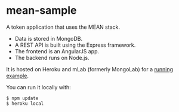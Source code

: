 # mean-sample
A token application that uses the MEAN stack.

* Data is stored in MongoDB.
* A REST API is built using the Express framework.
* The frontend is an AngularJS app.
* The backend runs on Node.js.

It is hosted on Heroku and mLab (formerly MongoLab) for a [running example](https://afternoon-cliffs-9951.herokuapp.com/Books.html).

You can run it locally with:

    $ npm update
    $ heroku local
